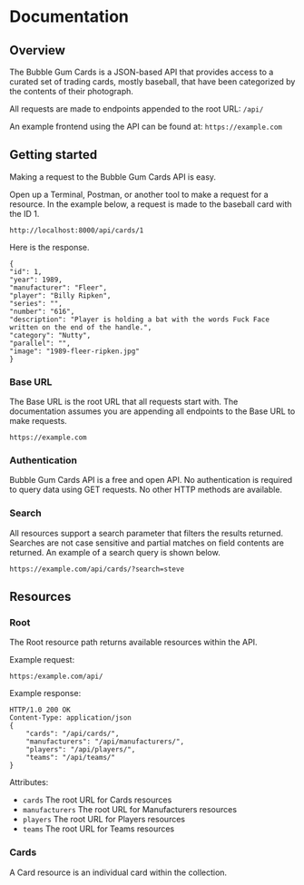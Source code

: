 # Documentation

## Overview

The Bubble Gum Cards is a JSON-based API that provides access to a curated set of trading cards, mostly baseball, that have been categorized by the contents of their photograph.

All requests are made to endpoints appended to the root URL: ```/api/```

An example frontend using the API can be found at: ```https://example.com```

## Getting started

Making a request to the Bubble Gum Cards API is easy.

Open up a Terminal, Postman, or another tool to make a request for a resource. In the example below, a request is made to the baseball card with the ID 1.


	http://localhost:8000/api/cards/1


Here is the response.

	{
	"id": 1,
	"year": 1989,
	"manufacturer": "Fleer",
	"player": "Billy Ripken",
	"series": "",
	"number": "616",
	"description": "Player is holding a bat with the words Fuck Face written on the end of the handle.",
	"category": "Nutty",
	"parallel": "",
	"image": "1989-fleer-ripken.jpg"
	}

### Base URL

The Base URL is the root URL that all requests start with. The documentation assumes you are appending all endpoints to the Base URL to make requests.

	https://example.com

### Authentication

Bubble Gum Cards API is a free and open API. No authentication is required to query data using GET requests. No other HTTP methods are available.

### Search

All resources support a search parameter that filters the results returned. Searches are not case sensitive and partial matches on field contents are returned. An example of a search query is shown below.

	https://example.com/api/cards/?search=steve

## Resources

### Root

The Root resource path returns available resources within the API.

Example request:

	https:/example.com/api/

Example response:

	HTTP/1.0 200 OK
	Content-Type: application/json
	{
		"cards": "/api/cards/",
		"manufacturers": "/api/manufacturers/",
		"players": "/api/players/",
		"teams": "/api/teams/"
	}

Attributes:

- ```cards``` The root URL for Cards resources
- ```manufacturers``` The root URL for Manufacturers resources
- ```players``` The root URL for Players resources
- ```teams``` The root URL for Teams resources

### Cards

A Card resource is an individual card within the collection.